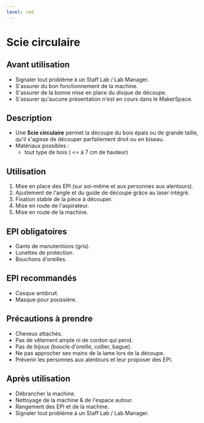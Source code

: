 ```yaml
---
level: red
---
```


# Scie circulaire

## Avant utilisation

- Signaler tout problème à un Staff Lab / Lab Manager.
- S'assurer du bon fonctionnement de la machine.
- S'assurer de la bonne mise en place du disque de découpe.
- S'assurer qu'aucune présentation n'est en cours dans le MakerSpace.

## Description

- Une **Scie circulaire** permet la découpe du bois épais ou de grande taille, qu'il s'agisse de découper parfaitement droit ou en biseau.
- Matériaux possibles :
  - tout type de bois ( <= à 7 cm de hauteur)

## Utilisation

1. Mise en place des EPI (sur soi-même et aux personnes aux alentours).
2. Ajustement de l'angle et du guide de découpe grâce au laser intégré.
3. Fixation stable de la pièce à découper.
4. Mise en route de l'aspirateur.
5. Mise en route de la machine.

## EPI obligatoires

- Gants de manutentions (gris).
- Lunettes de protection.
- Bouchons d'oreilles.

## EPI recommandés

- Casque antibruit.
- Masque pour poussière.

## Précautions à prendre

- Cheveux attachés.
- Pas de vêtement ample ni de cordon qui pend.
- Pas de bijoux (boucle d'oreille, collier, bague).
- Ne pas approcher ses mains de la lame lors de la découpe.
- Prévenir les personnes aux alentours et leur proposer des EPI.

## Après utilisation

- Débrancher la machine.
- Nettoyage de la machine & de l'espace autour.
- Rangement des EPI et de la machine.
- Signaler tout problème à un Staff Lab / Lab Manager.
